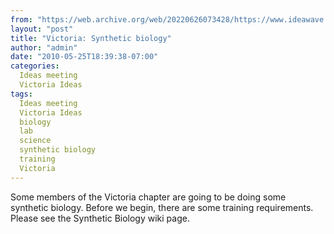 ```yaml
---
from: "https://web.archive.org/web/20220626073428/https://www.ideawave.ca/victoria-synthetic-biology/"
layout: "post"
title: "Victoria: Synthetic biology"
author: "admin"
date: "2010-05-25T18:39:38-07:00"
categories:
  Ideas meeting
  Victoria Ideas
tags: 
  Ideas meeting
  Victoria Ideas
  biology
  lab
  science
  synthetic biology
  training
  Victoria
---
```


Some members of the Victoria chapter are going to be doing some synthetic biology. Before we begin, there are some training requirements. Please see the Synthetic Biology wiki page.
